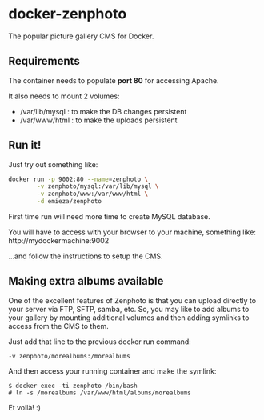# docker-zenphoto
The popular picture gallery CMS for Docker.

## Requirements
The container needs to populate **port 80** for accessing Apache.

It also needs to mount 2 volumes:
- /var/lib/mysql : to make the DB changes persistent
- /var/www/html : to make the uploads persistent

## Run it!
Just try out something like:
```sh
docker run -p 9002:80 --name=zenphoto \
        -v zenphoto/mysql:/var/lib/mysql \
        -v zenphoto/www:/var/www/html \
        -d emieza/zenphoto
```

First time run will need more time to create MySQL database.

You will have to access with your browser to your machine, something like:
        http://mydockermachine:9002

...and follow the instructions to setup the CMS.

## Making extra albums available
One of the excellent features of Zenphoto is that you can upload
directly to your server via FTP, SFTP, samba, etc. So, you may
like to add albums to your gallery by mounting additional volumes
and then adding symlinks to access from the CMS to them.

Just add that line to the previous docker run command:

    -v zenphoto/morealbums:/morealbums 


And then access your running container and make the symlink:

    $ docker exec -ti zenphoto /bin/bash
    # ln -s /morealbums /var/www/html/albums/morealbums

Et voilà! :)


